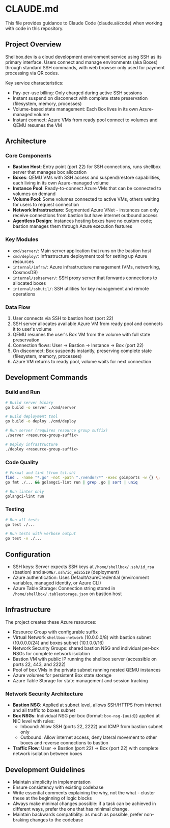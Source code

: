 # CLAUDE.md

This file provides guidance to Claude Code (claude.ai/code) when working with code in this repository.

## Project Overview

Shellbox.dev is a cloud development environment service using SSH as its primary interface. Users connect and manage environments (aka Boxes) through standard SSH commands, with web browser only used for payment processing via QR codes.

Key service characteristics:
- Pay-per-use billing: Only charged during active SSH sessions
- Instant suspend on disconnect with complete state preservation (filesystem, memory, processes)
- Volume-based state management: Each Box lives in its own Azure-managed volume
- Instant connect: Azure VMs from ready pool connect to volumes and QEMU resumes the VM

## Architecture

### Core Components

- **Bastion Host**: Entry point (port 22) for SSH connections, runs shellbox server that manages box allocation
- **Boxes**: QEMU VMs with SSH access and suspend/restore capabilities, each living in its own Azure-managed volume
- **Instance Pool**: Ready-to-connect Azure VMs that can be connected to volumes on demand
- **Volume Pool**: Some volumes connected to active VMs, others waiting for users to request connection
- **Network Infrastructure**: Segmented Azure VNet - instances can only receive connections from bastion but have internet outbound access
- **Agentless Design**: Instances hosting boxes have no custom code; bastion manages them through Azure execution features

### Key Modules

- `cmd/server/`: Main server application that runs on the bastion host
- `cmd/deploy/`: Infrastructure deployment tool for setting up Azure resources
- `internal/infra/`: Azure infrastructure management (VMs, networking, CosmosDB)
- `internal/sshserver/`: SSH proxy server that forwards connections to allocated boxes
- `internal/sshutil/`: SSH utilities for key management and remote operations

### Data Flow

1. User connects via SSH to bastion host (port 22)
2. SSH server allocates available Azure VM from ready pool and connects it to user's volume
3. QEMU resumes the user's Box VM from the volume with full state preservation
4. Connection flows: User -> Bastion -> Instance -> Box (port 22)
5. On disconnect: Box suspends instantly, preserving complete state (filesystem, memory, processes)
6. Azure VM returns to ready pool, volume waits for next connection

## Development Commands

### Build and Run
```bash
# Build server binary
go build -o server ./cmd/server

# Build deployment tool
go build -o deploy ./cmd/deploy

# Run server (requires resource group suffix)
./server <resource-group-suffix>

# Deploy infrastructure
./deploy <resource-group-suffix>
```

### Code Quality
```bash
# Format and lint (from tst.sh)
find . -name "*.go" -not -path "./vendor/*" -exec goimports -w {} \;
go fmt ./... && golangci-lint run | grep .go | sort | uniq

# Run linter only
golangci-lint run
```

### Testing
```bash
# Run all tests
go test ./...

# Run tests with verbose output
go test -v ./...
```

## Configuration

- SSH keys: Server expects SSH keys at `/home/shellbox/.ssh/id_rsa` (bastion) and `$HOME/.ssh/id_ed25519` (deployment)
- Azure authentication: Uses DefaultAzureCredential (environment variables, managed identity, or Azure CLI)
- Azure Table Storage: Connection string stored in `/home/shellbox/.tablestorage.json` on bastion host

## Infrastructure

The project creates these Azure resources:
- Resource Group with configurable suffix
- Virtual Network `shellbox-network` (10.0.0.0/8) with bastion subnet (10.0.0.0/24) and boxes subnet (10.1.0.0/16)
- Network Security Groups: shared bastion NSG and individual per-box NSGs for complete network isolation
- Bastion VM with public IP running the shellbox server (accessible on ports 22, 443, and 2222)
- Pool of box VMs in the private subnet running nested QEMU instances
- Azure volumes for persistent Box state storage
- Azure Table Storage for state management and session tracking

### Network Security Architecture

- **Bastion NSG**: Applied at subnet level, allows SSH/HTTPS from internet and all traffic to boxes subnet
- **Box NSGs**: Individual NSG per box (format: `box-nsg-{uuid}`) applied at NIC level with rules:
  - Inbound: Allow SSH (ports 22, 2222) and ICMP from bastion subnet only
  - Outbound: Allow internet access, deny lateral movement to other boxes and reverse connections to bastion
- **Traffic Flow**: User → Bastion (port 22) → Box (port 22) with complete network isolation between boxes

## Development Guidelines

- Maintain simplicity in implementation
- Ensure consistency with existing codebase  
- Write essential comments explaining the why, not the what - cluster these at the beginning of logic blocks
- Always make minimal changes possible: if a task can be achieved in different ways, prefer the one that has minimal change.
- Maintain backwards compatiblity: as much as possible,  prefer non-braking changes to the codebase
